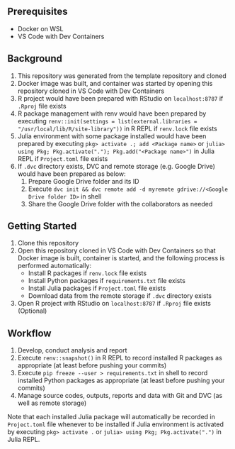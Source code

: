 ## Prerequisites

- Docker on WSL
- VS Code with Dev Containers

## Background

1. This repository was generated from the template repository and cloned
2. Docker image was built, and container was started by opening this repository cloned in VS Code with Dev Containers
3. R project would have been prepared with RStudio on `localhost:8787` if `.Rproj` file exists
4. R package management with renv would have been prepared by executing `renv::init(settings = list(external.libraries = "/usr/local/lib/R/site-library"))` in R REPL if `renv.lock` file exists
5. Julia environment with some package installed would have been prepared by executing `pkg> activate .; add <Package name>` or `julia> using Pkg; Pkg.activate("."); Pkg.add("<Package name>")` in Julia REPL if `Project.toml` file exists
6. If `.dvc` directory exists, DVC and remote storage (e.g. Google Drive) would have been prepared as below:
   1. Prepare Google Drive folder and its ID
   2. Execute `dvc init && dvc remote add -d myremote gdrive://<Google Drive folder ID>` in shell
   3. Share the Google Drive folder with the collaborators as needed

## Getting Started

1. Clone this repository
2. Open this repository cloned in VS Code with Dev Containers so that Docker image is built, container is started, and the following process is performed automatically:
   - Install R packages if `renv.lock` file exists
   - Install Python packages if `requirements.txt` file exists
   - Install Julia packages if `Project.toml` file exists
   - Download data from the remote storage if `.dvc` directory exists
3. Open R project with RStudio on `localhost:8787` if `.Rproj` file exists (Optional)

## Workflow

1. Develop, conduct analysis and report
2. Execute `renv::snapshot()` in R REPL to record installed R packages as appropriate (at least before pushing your commits)
3. Execute `pip freeze --user > requirements.txt` in shell to record installed Python packages as appropriate (at least before pushing your commits)
4. Manage source codes, outputs, reports and data with Git and DVC (as well as remote storage)

Note that each installed Julia package will automatically be recorded in `Project.toml` file whenever to be installed if Julia environment is activated by executing `pkg> activate .` or `julia> using Pkg; Pkg.activate(".")` in Julia REPL.
